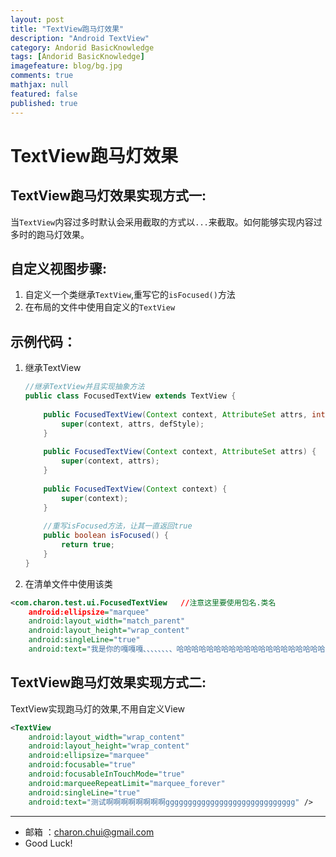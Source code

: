 ```yaml
---
layout: post
title: "TextView跑马灯效果"
description: "Android TextView"
category: Andorid BasicKnowledge
tags: [Andorid BasicKnowledge]
imagefeature: blog/bg.jpg
comments: true
mathjax: null
featured: false
published: true
---
```


TextView跑马灯效果
===

TextView跑马灯效果实现方式一:
---

当`TextView`内容过多时默认会采用截取的方式以`...`来截取。如何能够实现内容过多时的跑马灯效果。
 
自定义视图步骤:
----

1. 自定义一个类继承`TextView`,重写它的`isFocused()`方法
2. 在布局的文件中使用自定义的`TextView`
 
 
示例代码：
----

1. 继承TextView
    ```java
    //继承TextView并且实现抽象方法
    public class FocusedTextView extends TextView {
     
        public FocusedTextView(Context context, AttributeSet attrs, int defStyle){
            super(context, attrs, defStyle);
        }
     
        public FocusedTextView(Context context, AttributeSet attrs) {
            super(context, attrs);
        }
     
        public FocusedTextView(Context context) {
            super(context);
        }
     
        //重写isFocused方法，让其一直返回true
        public boolean isFocused() {
            return true;
        }
    }
    ``` 

2. 在清单文件中使用该类
```xml
<com.charon.test.ui.FocusedTextView   //注意这里要使用包名.类名
    android:ellipsize="marquee"
    android:layout_width="match_parent"
    android:layout_height="wrap_content"
    android:singleLine="true"
    android:text="我是你的嘎嘎嘎、、、、、、、、哈哈哈哈哈哈哈哈哈哈哈哈哈哈哈哈哈哈哈哈哈哈哈哈哈哈哈哈哈哈哈哈哈哈哈" />
 ```

TextView跑马灯效果实现方式二:
---

TextView实现跑马灯的效果,不用自定义View
```xml
<TextView
    android:layout_width="wrap_content"
    android:layout_height="wrap_content"
    android:ellipsize="marquee"
    android:focusable="true"
    android:focusableInTouchMode="true"
    android:marqueeRepeatLimit="marquee_forever"
    android:singleLine="true"
    android:text="测试啊啊啊啊啊啊啊啊ggggggggggggggggggggggggggggg" />
```

---
- 邮箱 ：charon.chui@gmail.com  
- Good Luck! 

